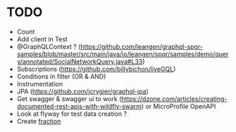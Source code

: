 # TODO

* Count 
* Add client in Test
* @GraphQLContext ? (https://github.com/leangen/graphql-spqr-samples/blob/master/src/main/java/io/leangen/spqr/samples/demo/query/annotated/SocialNetworkQuery.java#L33)
* Subscriptions (https://github.com/billybichon/liveGQL)
* Conditions in filter (OR & AND)
* Instrumentation
* JPA (https://github.com/jcrygier/graphql-jpa)
* Get swagger & swagger ui to work (https://dzone.com/articles/creating-documented-rest-apis-with-wildfly-swarm) or MicroProfile OpenAPI
* Look at flyway for test data creation ?
* Create [fraction](https://wildfly-swarm.gitbooks.io/wildfly-swarm-users-guide/fraction_authoring.html)